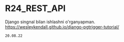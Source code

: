 # R24_REST_API
Django singnal bilan ishlashni o'rganyapman.
https://wesleykendall.github.io/django-pgtrigger-tutorial/

<code>20.08.22</code>